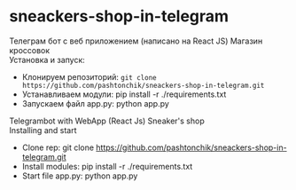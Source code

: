 # sneackers-shop-in-telegram
Телеграм бот с веб приложением (написано на React JS) Магазин кроссовок  
Установка и запуск:  
- Клонируем репозиторий: ``` git clone https://github.com/pashtonchik/sneackers-shop-in-telegram.git ```   
- Устанавливаем модули: pip install -r ./requirements.txt  
- Запускаем файл app.py: python app.py  
   
   
Telegrambot with WebApp (React Js) Sneaker's shop  
Installing and start  
- Clone rep: git clone https://github.com/pashtonchik/sneackers-shop-in-telegram.git   
- Install modules: pip install -r ./requirements.txt  
- Start file app.py: python app.py  
